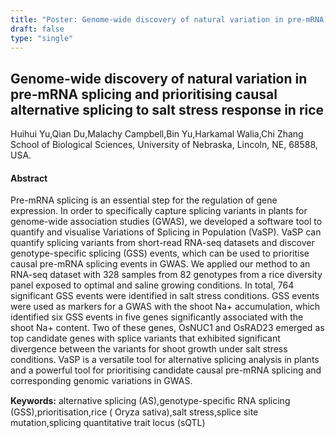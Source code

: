 ```yaml
---
title: "Poster: Genome-wide discovery of natural variation in pre-mRNA splicing and prioritising causal alternative splicing to salt stress response in rice"
draft: false
type: "single"
---
```


## Genome-wide discovery of natural variation in pre-mRNA splicing and prioritising causal alternative splicing to salt stress response in rice
Huihui Yu,Qian Du,Malachy Campbell,Bin Yu,Harkamal Walia,Chi Zhang
School of Biological Sciences, University of Nebraska, Lincoln, NE, 68588, USA.
#### Abstract

Pre-mRNA splicing is an essential step for the regulation of gene expression. In order to specifically capture splicing variants in plants for genome-wide association studies (GWAS), we developed a software tool to quantify and visualise Variations of Splicing in Population (VaSP). VaSP can quantify splicing variants from short-read RNA-seq datasets and discover genotype-specific splicing (GSS) events, which can be used to prioritise causal pre-mRNA splicing events in GWAS. We applied our method to an RNA-seq dataset with 328 samples from 82 genotypes from a rice diversity panel exposed to optimal and saline growing conditions. In total, 764 significant GSS events were identified in salt stress conditions. GSS events were used as markers for a GWAS with the shoot Na+ accumulation, which identified six GSS events in five genes significantly associated with the shoot Na+ content. Two of these genes, OsNUC1 and OsRAD23 emerged as top candidate genes with splice variants that exhibited significant divergence between the variants for shoot growth under salt stress conditions. VaSP is a versatile tool for alternative splicing analysis in plants and a powerful tool for prioritising candidate causal pre-mRNA splicing and corresponding genomic variations in GWAS.

**Keywords:** alternative splicing (AS),genotype-speciﬁc RNA splicing (GSS),prioritisation,rice ( Oryza sativa),salt stress,splice site mutation,splicing quantitative trait locus (sQTL)
